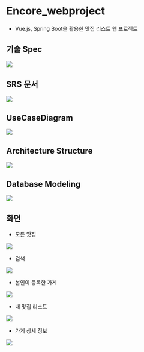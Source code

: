 # Encore_webproject
 - Vue.js, Spring Boot을 활용한 맛집 리스트 웹 프로젝트

## 기술 Spec
<img src="https://user-images.githubusercontent.com/55942011/100713516-c3cf1800-33f7-11eb-94db-d1b48a42ff94.png">

## SRS 문서
<img src="https://user-images.githubusercontent.com/55942011/101275317-19386a00-37e8-11eb-99b3-ab62e707287a.png">

## UseCaseDiagram
<img src="https://user-images.githubusercontent.com/55942011/100713237-53c09200-33f7-11eb-9a69-9129e5f1cdce.png">

## Architecture Structure
<img src="https://user-images.githubusercontent.com/55942011/100713225-4d321a80-33f7-11eb-8cdc-09d603f404de.png">

## Database Modeling
<img src="https://user-images.githubusercontent.com/55942011/103153608-158b7800-47d5-11eb-8f1f-0fd11ab34794.png">

## 화면
 - 모든 맛집
<img src="https://user-images.githubusercontent.com/55942011/101275327-27868600-37e8-11eb-8727-69f5034afbe6.png">

 - 검색
<img src="https://user-images.githubusercontent.com/55942011/101275334-30775780-37e8-11eb-9edc-b08eb7062dc6.png">

 - 본인이 등록한 가게
<img src="https://user-images.githubusercontent.com/55942011/101275341-366d3880-37e8-11eb-8875-26d182afa5b7.png">

 - 내 맛집 리스트
<img src="https://user-images.githubusercontent.com/55942011/101275345-3e2cdd00-37e8-11eb-9bed-2a976e482583.png">

 - 가게 상세 정보
<img src="https://user-images.githubusercontent.com/55942011/101275349-4553eb00-37e8-11eb-9b03-f26178e1c3cb.png">

